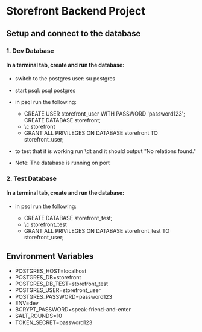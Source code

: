 # Storefront Backend Project

## Setup and connect to the database

### 1. Dev Database

#### In a terminal tab, create and run the database:

- switch to the postgres user: su postgres
- start psql: psql postgres
- in psql run the following:

  - CREATE USER storefront_user WITH PASSWORD 'password123'; CREATE DATABASE storefront;
  - \c storefront
  - GRANT ALL PRIVILEGES ON DATABASE storefront TO storefront_user;

- to test that it is working run \dt and it should output "No relations found."
- Note: The database is running on port

### 2. Test Database

#### In a terminal tab, create and run the database:

- in psql run the following:

  - CREATE DATABASE storefront_test;
  - \c storefront_test
  - GRANT ALL PRIVILEGES ON DATABASE storefront_test TO storefront_user;

## Environment Variables

- POSTGRES_HOST=localhost
- POSTGRES_DB=storefront
- POSTGRES_DB_TEST=storefront_test
- POSTGRES_USER=storefront_user
- POSTGRES_PASSWORD=password123
- ENV=dev
- BCRYPT_PASSWORD=speak-friend-and-enter
- SALT_ROUNDS=10
- TOKEN_SECRET=password123
